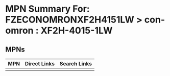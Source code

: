 



# MPN Summary For: FZECONOMRONXF2H4151LW > con-omron : XF2H-4015-1LW

## MPNs
  

|MPN|Direct Links|Search Links|
| :--- | :--- | :--- |
||||
